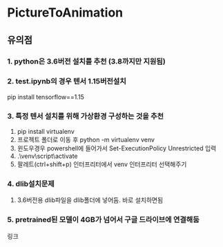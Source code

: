 # PictureToAnimation
 

## 유의점
### 1. python은 3.6버전 설치를 추천 (3.8까지만 지원됨)

### 2. test.ipynb의 경우 텐서 1.15버전설치
pip install tensorflow==1.15

### 3. 특정 텐서 설치를 위해 가상환경 구성하는 것을 추천
1) pip install virtualenv
2) 프로젝트 폴더로 이동 후 python -m virtualenv venv
3) 윈도우경우 powershell에 들어가서 Set-ExecutionPolicy Unrestricted 입력
4) .\venv\script\activate
5) 팔레트(ctrl+shift+p) 인터프리터에서 venv 인터프리터 선택해주기

### 4. dlib설치문제
 1) 3.6버전용 dlib파일을 dlib폴더에 넣어둠. 바로 설치하면됨

### 5. pretrained된 모델이 4GB가 넘어서 구글 드라이브에 연결해둠
링크 
